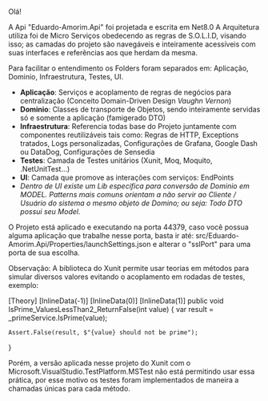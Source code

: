 Olá!

A Api "Eduardo-Amorim.Api" foi projetada e escrita em Net8.0
A Arquitetura utiliza foi de Micro Serviços obedecendo as regras de S.O.L.I.D, visando isso; as camadas do projeto são navegáveis e inteiramente acessíveis com suas interfaces e referências aos que herdam da mesma.

Para facilitar o entendimento os Folders foram separados em: Aplicação, Dominio, Infraestrutura, Testes, UI.
  * **Aplicação**: Serviços e acoplamento de regras de negócios para centralização (Conceito Domain-Driven Design *Vaughn Vernon*)
  * **Dominio**: Classes de transporte de Objetos, sendo inteiramente servidas só e somente a aplicação (famigerado DTO)
  * **Infraestrutura**: Referencia todas base do Projeto juntamente com componentes reutilizáveis tais como: Regras de HTTP, Exceptions tratados, Logs personalizadas, Configurações de Grafana, Google Dash ou DataDog, Configurações de Sensedia
  * **Testes**: Camada de Testes unitários (Xunit, Moq, Moquito, .NetUnitTest...)
  * **UI**: Camada que promove as interações com serviços: EndPoints
  * *Dentro de UI existe um Lib especifica para conversão de Dominio em MODEL. Patterns mais comuns orientam a não servir ao Cliente / Usuário do sistema o mesmo objeto de Domino; ou seja: Todo DTO possui seu Model.*

O Projeto está aplicado e executando na porta 44379, caso você possua alguma aplicação que trabalhe nesse porta, basta ir até: src/Eduardo-Amorim.Api/Properties/launchSettings.json e alterar o "sslPort" para uma porta de sua escolha.

Observação: A biblioteca do Xunit permite usar teorias em métodos para simular diversos valores evitando o acoplamento em rodadas de testes, exemplo:

[Theory]
[InlineData(-1)]
[InlineData(0)]
[InlineData(1)]
public void IsPrime_ValuesLessThan2_ReturnFalse(int value)
{
    var result = _primeService.IsPrime(value);

    Assert.False(result, $"{value} should not be prime");
}

Porém, a versão aplicada nesse projeto do Xunit com o Microsoft.VisualStudio.TestPlatform.MSTest não está permitindo usar essa prática, por esse motivo os testes foram implementados de maneira a chamadas únicas para cada método.
